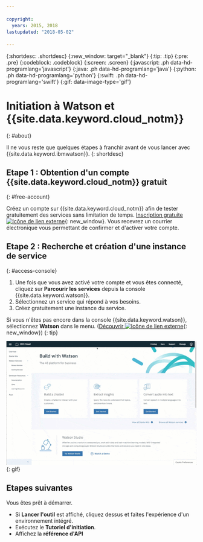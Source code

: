 ```yaml
---

copyright:
  years: 2015, 2018
lastupdated: "2018-05-02"

---
```


{:shortdesc: .shortdesc}
{:new_window: target="_blank"}
{:tip: .tip}
{:pre: .pre}
{:codeblock: .codeblock}
{:screen: .screen}
{:javascript: .ph data-hd-programlang='javascript'}
{:java: .ph data-hd-programlang='java'}
{:python: .ph data-hd-programlang='python'}
{:swift: .ph data-hd-programlang='swift'}
{:gif: data-image-type='gif'}

# Initiation à Watson et {{site.data.keyword.cloud_notm}}
{: #about}

Il ne vous reste que quelques étapes à franchir avant de vous lancer avec {{site.data.keyword.ibmwatson}}.
{: shortdesc}

## Etape 1 : Obtention d'un compte {{site.data.keyword.cloud_notm}} gratuit
{: #free-account}

Créez un compte sur {{site.data.keyword.cloud_notm}} afin de tester gratuitement des services sans limitation de temps. [Inscription gratuite![Icône de lien externe](../../icons/launch-glyph.svg "Icône de lien externe")](https://{DomainName}/registration/?target=%2Fdeveloper%2Fwatson%2Fdashboard){: new_window}. Vous recevrez un courrier électronique vous permettant de confirmer et d'activer votre compte.

## Etape 2 : Recherche et création d'une instance de service
{: #access-console}

1.  Une fois que vous avez activé votre compte et vous êtes connecté, cliquez sur **Parcourir les services** depuis la console {{site.data.keyword.watson}}.
1.  Sélectionnez un service qui répond à vos besoins.
1.  Créez gratuitement une instance du service.

Si vous n'êtes pas encore dans la console {{site.data.keyword.watson}}, sélectionnez **Watson** dans le menu. ([Découvrir ![Icône de lien externe](../../icons/launch-glyph.svg "Icône de lien externe")](https://{DomainName}/developer/watson/){: new_window})
{: tip}

![Cliquez sur Menu, puis sur Watson](images/ic-create-service.gif){: gif}

## Etapes suivantes

Vous êtes prêt à démarrer.

- Si **Lancer l'outil** est affiché, cliquez dessus et faites l'expérience d'un environnement intégré.
- Exécutez le **Tutoriel d'initiation**.
- Affichez la **référence d'API**

